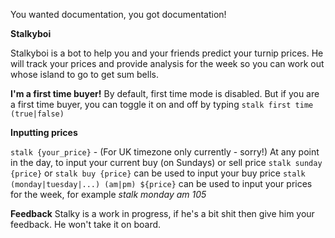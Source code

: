 You wanted documentation, you got documentation!

__**Stalkyboi**__

Stalkyboi is a bot to help you and your friends predict your turnip prices. He will track your prices and provide analysis for the week so you can work out whose island to go to get sum bells.

__**I'm a first time buyer!**__
By default, first time mode is disabled. But if you are a first time buyer, you can toggle it on and off by typing `stalk first time (true|false)`


__**Inputting prices**__

`stalk {your_price}` - (For UK timezone only currently - sorry!) At any point in the day, to input your current buy (on Sundays) or sell price
`stalk sunday {price}` or `stalk buy {price}` can be used to input your buy price
`stalk (monday|tuesday|...) (am|pm) ${price}` can be used to input your prices for the week, for example *stalk monday am 105*

__**Feedback**__
Stalky is a work in progress, if he's a bit shit then give him your feedback. He won't take it on board.